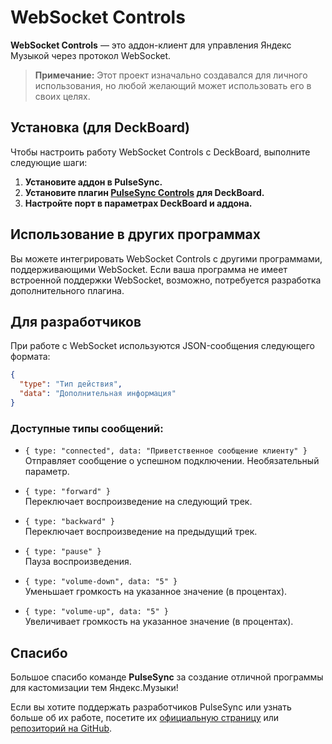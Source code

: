 # WebSocket Controls

**WebSocket Controls** — это аддон-клиент для управления Яндекс Музыкой через протокол WebSocket.

> **Примечание:** Этот проект изначально создавался для личного использования, но любой желающий может использовать его в своих целях.


## Установка (для DeckBoard)

Чтобы настроить работу WebSocket Controls с DeckBoard, выполните следующие шаги:

1. **Установите аддон в PulseSync.**
2. **Установите плагин [PulseSync Controls](https://github.com/WolfySoCute/deckboard-pulsesync-controls) для DeckBoard.**
3. **Настройте порт в параметрах DeckBoard и аддона.**

## Использование в других программах

Вы можете интегрировать WebSocket Controls с другими программами, поддерживающими WebSocket. Если ваша программа не имеет встроенной поддержки WebSocket, возможно, потребуется разработка дополнительного плагина.


## Для разработчиков

При работе с WebSocket используются JSON-сообщения следующего формата:

```json
{
  "type": "Тип действия",
  "data": "Дополнительная информация"
}
```

### Доступные типы сообщений:

- `{ type: "connected", data: "Приветственное сообщение клиенту" }`  
  Отправляет сообщение о успешном подключении. Необязательный параметр.

- `{ type: "forward" }`  
  Переключает воспроизведение на следующий трек.

- `{ type: "backward" }`  
  Переключает воспроизведение на предыдущий трек.

- `{ type: "pause" }`  
  Пауза воспроизведения.

- `{ type: "volume-down", data: "5" }`  
  Уменьшает громкость на указанное значение (в процентах).

- `{ type: "volume-up", data: "5" }`  
  Увеличивает громкость на указанное значение (в процентах).

## Спасибо

Большое спасибо команде **PulseSync** за создание отличной программы для кастомизации тем Яндекс.Музыки!

Если вы хотите поддержать разработчиков PulseSync или узнать больше об их работе, посетите их [официальную страницу](https://pulsesync.dev) или [репозиторий на GitHub](https://github.com/PulseSync-LLC/YMusic-DRPC).